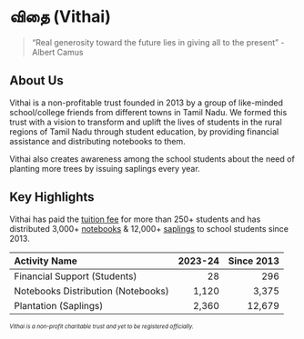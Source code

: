 # விதை (Vithai)

>“Real generosity toward the future lies in giving all to the present” - Albert Camus

<!-- <br /> -->

## About Us
Vithai is a non-profitable trust founded in 2013 by a group of like-minded school/college friends from different towns in Tamil Nadu. We formed this trust with a vision to transform and uplift the lives of students in the rural regions of Tamil Nadu through student education, by providing financial assistance and distributing notebooks to them. 

Vithai also creates awareness among the school students about the need of planting more trees by issuing saplings every year. 

## Key Highlights
Vithai has paid the [tuition fee](./activities//tuition-fee.md) for more than 250+ students and has distributed 3,000+ [notebooks](./activities/notebooks.md)  & 12,000+ [saplings](./activities/plantation.md) to school students since 2013.

| Activity Name                                                 | 2023-24          | Since 2013      |
| :-                                                            | -:               | -:              |
| Financial Support (Students)                                  |               28 |             296 |
| Notebooks Distribution (Notebooks)                            |            1,120 |           3,375 |
| Plantation (Saplings)                                         |            2,360 |          12,679 |

*<sub><sup>Vithai is a non-profit charitable trust and yet to be registered officially.<sub><sup>*

